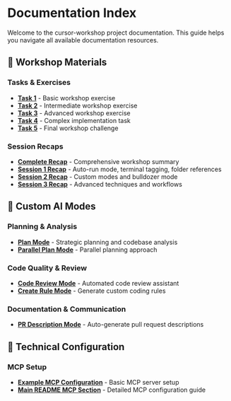 # Documentation Index

Welcome to the cursor-workshop project documentation. This guide helps you navigate all available documentation resources.

## 🎯 Workshop Materials

### Tasks & Exercises
- **[Task 1](tasks/task1.md)** - Basic workshop exercise
- **[Task 2](tasks/task2.md)** - Intermediate workshop exercise
- **[Task 3](tasks/task3.md)** - Advanced workshop exercise
- **[Task 4](tasks/task4.md)** - Complex implementation task
- **[Task 5](tasks/task5.md)** - Final workshop challenge

### Session Recaps
- **[Complete Recap](recaps/recap-all.md)** - Comprehensive workshop summary
- **[Session 1 Recap](recaps/recap1.md)** - Auto-run mode, terminal tagging, folder references
- **[Session 2 Recap](recaps/recap2.md)** - Custom modes and bulldozer mode
- **[Session 3 Recap](recaps/recap3.md)** - Advanced techniques and workflows

## 🤖 Custom AI Modes

### Planning & Analysis
- **[Plan Mode](custom-mode-prompts/plan.md)** - Strategic planning and codebase analysis
- **[Parallel Plan Mode](custom-mode-prompts/parallel-plan.md)** - Parallel planning approach

### Code Quality & Review
- **[Code Review Mode](custom-mode-prompts/code-review.md)** - Automated code review assistant
- **[Create Rule Mode](custom-mode-prompts/create-rule.md)** - Generate custom coding rules

### Documentation & Communication
- **[PR Description Mode](custom-mode-prompts/pr-descr.md)** - Auto-generate pull request descriptions

## 🔧 Technical Configuration

### MCP Setup
- **[Example MCP Configuration](example-mcp.json)** - Basic MCP server setup
- **[Main README MCP Section](../README.md#-mcp-model-context-protocol-setup)** - Detailed MCP configuration guide
